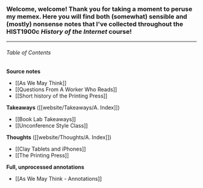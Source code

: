 ### Welcome, welcome! Thank you for taking a moment to peruse my memex. Here you will find both (somewhat) sensible and (mostly) nonsense notes that I've collected throughout the HIST1900c *History of the Internet* course!
---

###### Table of Contents

**Source notes**
- [[As We May Think]]
- [[Questions From A Worker Who Reads]]
- [[Short history of the Printing Press]]

**Takeaways** ([[website/Takeaways/A. Index]])
- [[Book Lab Takeaways]]
- [[Unconference Style Class]]

**Thoughts** ([[website/Thoughts/A. Index]])
- [[Clay Tablets and iPhones]]
- [[The Printing Press]]

**Full, unprocessed annotations**
- [[As We May Think - Annotations]]

